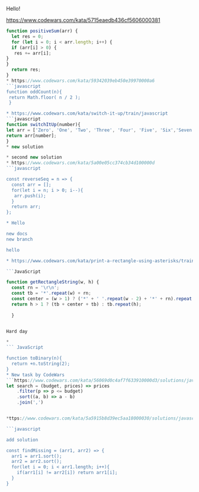 Hello!


https://www.codewars.com/kata/5715eaedb436cf5606000381
```javascript
function positiveSum(arr) {
  let res = 0;
  for (let i = 0; i < arr.length; i++) {
  if (arr[i] > 0) {
   res += arr[i];
}
}
  return res;
}
* https://www.codewars.com/kata/59342039eb450e39970000a6
```javascript
function oddCount(n){
 return Math.floor( n / 2 );
 }

* https://www.codewars.com/kata/switch-it-up/train/javascript
```javascript
function switchItUp(number){
let arr = ['Zero', 'One', 'Two', 'Three', 'Four', 'Five', 'Six','Seven', 'Eight', 'Nine'];
return arr[number];
}
* new solution

* second new solution
* https://www.codewars.com/kata/5a00e05cc374cb34d100000d
```javascript

const reverseSeq = n => {
  const arr = [];
  for(let i = n; i > 0; i--){
   arr.push(i); 
  }
  return arr;
};

* Hello 

new docs
new branch

hello

* https://www.codewars.com/kata/print-a-rectangle-using-asterisks/train/javascript

```JavaScript

function getRectangleString(w, h) {
  const rn = '\r\n';
  const tb = '*'.repeat(w) + rn;
  const center = (w > 1) ? ('*' + ' '.repeat(w - 2) + '*' + rn).repeat(h - 2) : '';
  return h > 1 ? (tb + center + tb) : tb.repeat(h);
  
  }


Hard day 

*
``` JavaScript

function toBinary(n){
  return +n.toString(2);
}
* New task by CodeWars
```https://www.codewars.com/kata/56069d0c4af7f633910000d3/solutions/javascript
let search = (budget, prices) => prices
    .filter(p => p <= budget)
    .sort((a, b) => a - b)
    .join(',')


*ttps://www.codewars.com/kata/5a5915b8d39ec5aa18000030/solutions/javascript

```javascript

add solution

const findMissing = (arr1, arr2) => {
  arr1 = arr1.sort();
  arr2 = arr2.sort();
  for(let i = 0; i < arr1.length; i++){
    if(arr1[i] != arr2[i]) return arr1[i];
  }
}

